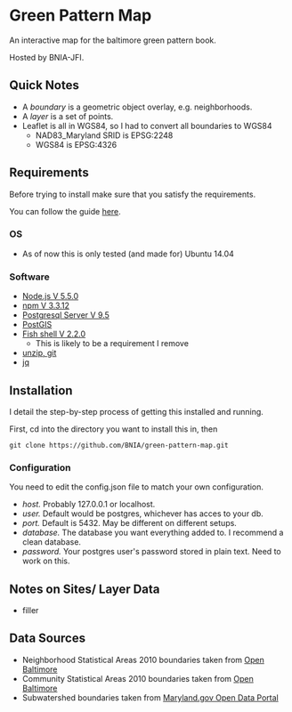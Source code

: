 # Green Pattern Map

An interactive map for the baltimore green pattern book.

Hosted by BNIA-JFI.

## Quick Notes

- A *boundary* is a geometric object overlay, e.g. neighborhoods.
- A *layer* is a set of points.
- Leaflet is all in WGS84, so I had to convert all boundaries
 to WGS84
  - NAD83_Maryland SRID is EPSG:2248
  - WGS84 is EPSG:4326

## Requirements

Before trying to install make sure that you satisfy the requirements.

You can follow the guide [here](https://github.com/BNIA/green-pattern-map/wiki/Requirements).

### OS

- As of now this is only tested (and made for) Ubuntu 14.04

### Software

- [Node.js V 5.5.0](https://github.com/BNIA/green-pattern-map/wiki/Requirements#nodejs-and-npm)
- [npm V 3.3.12](https://github.com/BNIA/green-pattern-map/wiki/Requirements#nodejs-and-npm)
- [Postgresql Server V 9.5](https://github.com/BNIA/green-pattern-map/wiki/Requirements#postgres)
- [PostGIS](https://github.com/BNIA/green-pattern-map/wiki/Requirements#postgis)
- [Fish shell V 2.2.0](https://github.com/BNIA/green-pattern-map/wiki/Requirements#fish-shell)
  - This is likely to be a requirement I remove
- [unzip, git](https://github.com/BNIA/green-pattern-map/wiki/Requirements#others)
- [jq](https://github.com/BNIA/green-pattern-map/wiki/Requirements#jq)

## Installation

I detail the step-by-step process of getting this installed and running.

First, cd into the directory you want to install this in, then

```
git clone https://github.com/BNIA/green-pattern-map.git
```

### Configuration

You need to edit the config.json file to match your own configuration.

- *host.* Probably 127.0.0.1 or localhost.
- *user.* Default would be postgres, whichever has acces to your db.
- *port.* Default is 5432. May be different on different setups.
- *database.* The database you want everything added to.
 I recommend a clean database.
- *password.* Your postgres user's password stored in plain text.
 Need to work on this.

## Notes on Sites/ Layer Data

- filler

## Data Sources

- Neighborhood Statistical Areas 2010 boundaries taken from [Open Baltimore](https://data.baltimorecity.gov/Neighborhoods/Neighborhoods/5cni-ybar)
- Community Statistical Areas 2010 boundaries taken from [Open Baltimore](https://data.baltimorecity.gov/Neighborhoods/Community-Statistical-Areas-Shape/uga5-5yms)
- Subwatershed boundaries taken from [Maryland.gov Open Data Portal](https://data.maryland.gov/Energy-and-Environment/Maryland-s-8-Digit-Sub-Watersheds/e9j9-vuxg)
